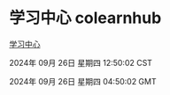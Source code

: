 # 学习中心 colearnhub
[学习中心](http://219.139.198.207:56308/colearnhub/)

2024年 09月 26日 星期四 12:50:02 CST

2024年 09月 26日 星期四 04:50:02 GMT
